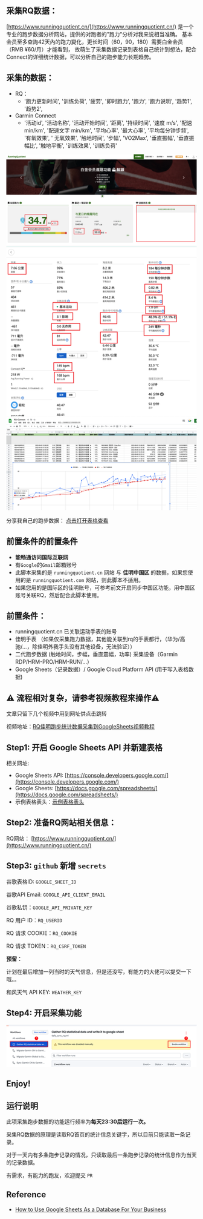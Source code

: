 ## 采集RQ数据：

[https://www.runningquotient.cn/](https://www.runningquotient.cn/) 是一个专业的跑步数据分析网站，提供的对跑者的"跑力"分析对我来说相当准确。
基本会员至多查詢42天內的跑力變化，更长时间（60，90，180）需要白金会员（RMB ¥60/月）才能看到， 故萌生了采集数据记录到表格自己统计到想法，配合Connect的详细统计数据，可以分析自己的跑步能力长期趋势。

## 采集的数据：

- RQ：
    - '跑力更新时间', '训练负荷', '疲劳', '即时跑力', '跑力', '跑力说明', '趋势1', '趋势2',
- Garmin Connect
    - '活动id', '活动名称', '活动开始时间', '距离', '持续时间', '速度 m/s', '配速 min/km', '配速文字 min/km', '平均心率', '最大心率', '平均每分钟步频', '有氧效果', '
      无氧效果', '触地时间', '步幅', 'VO2Max', '垂直振幅', '垂直振幅比', '触地平衡', '训练效果', '训练负荷'

![rq](./assets/rq.png)
![connect](./assets/connect.png)
![sheet](./assets/sheet.png)

分享我自己的跑步数据：
[点击打开表格查看](https://docs.google.com/spreadsheets/d/e/2PACX-1vRSk3aD6T3tFM-OA7Cl5BmFMJ7mdKriFgYvNQA6f5b8K6F_-CadaGa8TEjMmy-sIpOPfmdN1ktkhXxt/pubhtml?gid=0&single=true)


## 前置条件的前置条件

- **能畅通访问国际互联网**
- 有`Google`的`Gmail`邮箱账号
- 此脚本采集的是 `runningquotient.cn` 网站 与 **佳明中国区** 的数据，如果您使用的是 `runningquotient.com` 网站，则此脚本不适用。
- 如果您用的是国际区的佳明账号，可参考前文开启同步中国区功能，用中国区账号关联RQ，然后配合此脚本使用。

## 前置条件：

- runningquotient.cn 已关联运动手表的账号
- 佳明手表 （如果仅采集跑力数据，其他能关联到rq的手表都行，（华为/高驰/...，除佳明外我手头没有其他设备，无法验证））
- 二代跑步数据 (触地时间，步幅，垂直震幅，功率) 采集设备（Garmin RDP/HRM-PRO/HRM-RUN/...）
- Google Sheets（记录数据）/ Google Cloud Platform API (用于写入表格数据)

## ⚠️ 流程相对复杂，请参考视频教程来操作⚠️

文章只留下几个视频中用到网址供点击跳转

视频地址：[RQ佳明跑步统计数据采集到GoogleSheets视频教程](https://www.bilibili.com/video/BV1MY4y1u7NF/)

## Step1: 开启 Google Sheets API 并新建表格

相关网址:

- Google Sheets API: [https://console.developers.google.com/](https://console.developers.google.com/)
- Google Sheets: [https://docs.google.com/spreadsheets/](https://docs.google.com/spreadsheets/)
- 示例表格表头：[示例表格表头](https://docs.google.com/spreadsheets/d/1eX_6PcEn7kbtMTaBURS6DJvfmKFzaN6tqbw8qshvFYQ/edit?usp=sharing)

## Step2: 准备RQ网站相关信息：

RQ网站： [https://www.runningquotient.cn/](https://www.runningquotient.cn/)

## Step3: `github` 新增 `secrets`

谷歌表格ID: `GOOGLE_SHEET_ID`

谷歌API Email: `GOOGLE_API_CLIENT_EMAIL`

谷歌私钥：`GOOGLE_API_PRIVATE_KEY`

RQ 用户 ID：`RQ_USERID`

RQ 请求 COOKIE：`RQ_COOKIE`

RQ 请求 TOKEN：`RQ_CSRF_TOKEN`

**预留：**

计划在最后增加一列当时的天气信息，但是还没写，有能力的大佬可以提交一下哦。。

和风天气 API KEY: `WEATHER_KEY`

## Step4: 开启采集功能

![RQ workflow](assets/rq_workflow.png)



## Enjoy!

## 运行说明

此项采集跑步数据的功能运行频率为**每天23:30后运行一次。**

采集RQ数据的原理是读取RQ首页的统计信息关键字，所以目前只能读取一条记录。

对于一天内有多条跑步记录的情况，只读取最后一条跑步记录的统计信息作为当天的记录数据。

有需求，有能力的跑友，欢迎提交 `PR` 

## Reference

- [How to Use Google Sheets As a Database For Your Business](https://blog.coupler.io/how-to-use-google-sheets-as-database/)
